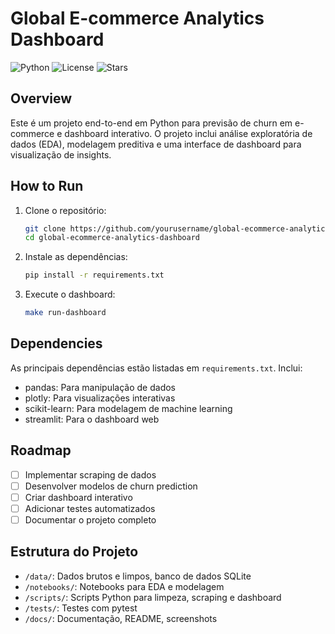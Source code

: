 # Global E-commerce Analytics Dashboard

![Python](https://img.shields.io/badge/python-3.8+-blue.svg)
![License](https://img.shields.io/badge/license-MIT-green.svg)
![Stars](https://img.shields.io/github/stars/yourusername/global-ecommerce-analytics-dashboard.svg)

## Overview

Este é um projeto end-to-end em Python para previsão de churn em e-commerce e dashboard interativo. O projeto inclui análise exploratória de dados (EDA), modelagem preditiva e uma interface de dashboard para visualização de insights.

## How to Run

1. Clone o repositório:
   ```bash
   git clone https://github.com/yourusername/global-ecommerce-analytics-dashboard.git
   cd global-ecommerce-analytics-dashboard
   ```

2. Instale as dependências:
   ```bash
   pip install -r requirements.txt
   ```

3. Execute o dashboard:
   ```bash
   make run-dashboard
   ```

## Dependencies

As principais dependências estão listadas em `requirements.txt`. Inclui:
- pandas: Para manipulação de dados
- plotly: Para visualizações interativas
- scikit-learn: Para modelagem de machine learning
- streamlit: Para o dashboard web

## Roadmap

- [ ] Implementar scraping de dados
- [ ] Desenvolver modelos de churn prediction
- [ ] Criar dashboard interativo
- [ ] Adicionar testes automatizados
- [ ] Documentar o projeto completo

## Estrutura do Projeto

- `/data/`: Dados brutos e limpos, banco de dados SQLite
- `/notebooks/`: Notebooks para EDA e modelagem
- `/scripts/`: Scripts Python para limpeza, scraping e dashboard
- `/tests/`: Testes com pytest
- `/docs/`: Documentação, README, screenshots